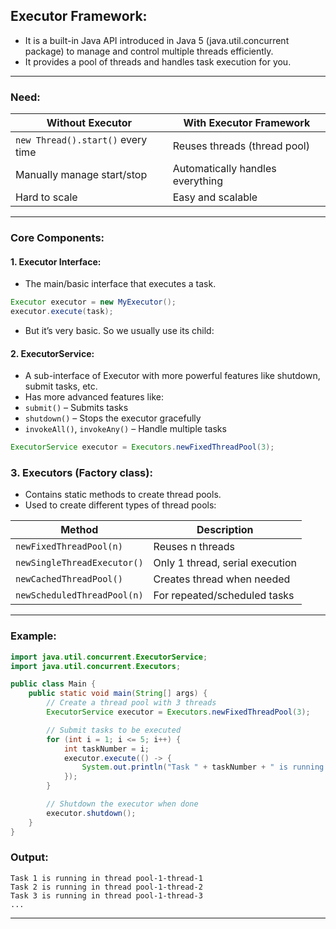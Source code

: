 ## **Executor Framework:**

- It is a built-in Java API introduced in Java 5 (java.util.concurrent package) to manage and control multiple threads efficiently.
- It provides a pool of threads and handles task execution for you.

---

### **Need:**

| Without Executor                 | With Executor Framework         |
|----------------------------------|----------------------------------|
| `new Thread().start()` every time | Reuses threads (thread pool)     |
| Manually manage start/stop       | Automatically handles everything |
| Hard to scale                    | Easy and scalable                |

---

### **Core Components:**

####  **1. Executor Interface:**
- The main/basic interface that executes a task.

```java
Executor executor = new MyExecutor();
executor.execute(task);
```
- But it’s very basic. So we usually use its child:

#### **2. ExecutorService:**
- A sub-interface of Executor with more powerful features like shutdown, submit tasks, etc.
- Has more advanced features like:
- `submit()` – Submits tasks
- `shutdown()` – Stops the executor gracefully
- `invokeAll()`, `invokeAny()` – Handle multiple tasks

```java
ExecutorService executor = Executors.newFixedThreadPool(3);
```

### **3. Executors (Factory class):**
- Contains static methods to create thread pools.
- Used to create different types of thread pools:

| Method                         | Description                                  |
|--------------------------------|----------------------------------------------|
| `newFixedThreadPool(n)`        | Reuses n threads                          |
| `newSingleThreadExecutor()`    | Only 1 thread, serial execution               |
| `newCachedThreadPool()`        | Creates thread when needed                   |
| `newScheduledThreadPool(n)`    | For repeated/scheduled tasks                 |

---

### **Example:**

```java
import java.util.concurrent.ExecutorService;
import java.util.concurrent.Executors;

public class Main {
    public static void main(String[] args) {
        // Create a thread pool with 3 threads
        ExecutorService executor = Executors.newFixedThreadPool(3);

        // Submit tasks to be executed
        for (int i = 1; i <= 5; i++) {
            int taskNumber = i;
            executor.execute(() -> {
                System.out.println("Task " + taskNumber + " is running in thread " + Thread.currentThread().getName());
            });
        }

        // Shutdown the executor when done
        executor.shutdown();
    }
}
```

### **Output:**
```
Task 1 is running in thread pool-1-thread-1
Task 2 is running in thread pool-1-thread-2
Task 3 is running in thread pool-1-thread-3
...
```

---